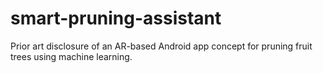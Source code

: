 # smart-pruning-assistant
Prior art disclosure of an AR-based Android app concept for pruning fruit trees using machine learning.
